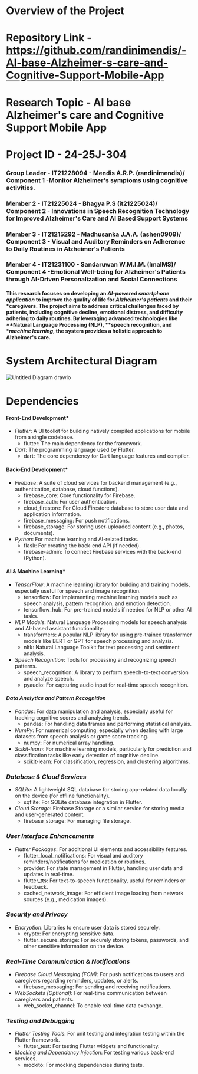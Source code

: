 # Overview of the Project
# Repository Link - https://github.com/randinimendis/-AI-base-Alzheimer-s-care-and-Cognitive-Support-Mobile-App
# Research Topic - AI base Alzheimer's care and Cognitive Support Mobile App 
# Project ID - 24-25J-304

### Group Leader - IT21228094 - Mendis A.R.P. (randinimendis)/ Component 1 -Monitor Alzheimer's symptoms using cognitive activities.
### Member 2 - IT21225024  - Bhagya P.S (it21225024)/ Component 2  - Innovations in Speech Recognition Technology for Improved Alzheimer's Care and AI Based Support Systems
### Member 3 - IT21215292 - Madhusanka J.A.A. (ashen0909)/ Component 3 - Visual and Auditory Reminders on Adherence to Daily Routines in Alzheimer's Patients
### Member 4 - IT21231100 - Sandaruwan W.M.I.M. (ImalMS)/ Component 4 -Emotional Well-being for Alzheimer's Patients through AI-Driven Personalization and Social Connections

#### This research focuses on developing an *AI-powered smartphone application* to improve the quality of life for *Alzheimer's patients* and their *caregivers. The project aims to address critical challenges faced by patients, including cognitive decline, emotional distress, and difficulty adhering to daily routines. By leveraging advanced technologies like **Natural Language Processing (NLP), **speech recognition, and **machine learning*, the system provides a holistic approach to Alzheimer's care.

# System Architectural Diagram
![Untitled Diagram drawio](https://github.com/user-attachments/assets/7c5a35a0-6153-406e-8d88-480d629015ac)

# Dependencies
#### Front-End Development*
   - *Flutter*: A UI toolkit for building natively compiled applications for mobile from a single codebase.
     - flutter: The main dependency for the framework.
   - *Dart*: The programming language used by Flutter.
     - dart: The core dependency for Dart language features and compiler.
#### Back-End Development*
   - *Firebase*: A suite of cloud services for backend management (e.g., authentication, database, cloud functions).
     - firebase_core: Core functionality for Firebase.
     - firebase_auth: For user authentication.
     - cloud_firestore: For Cloud Firestore database to store user data and application information.
     - firebase_messaging: For push notifications.
     - firebase_storage: For storing user-uploaded content (e.g., photos, documents).
   - *Python*: For machine learning and AI-related tasks.
     - flask: For creating the back-end API (if needed).
     - firebase-admin: To connect Firebase services with the back-end (Python).
#### AI & Machine Learning*
   - *TensorFlow*: A machine learning library for building and training models, especially useful for speech and image recognition.
     - tensorflow: For implementing machine learning models such as speech analysis, pattern recognition, and emotion detection.
     - tensorflow_hub: For pre-trained models if needed for NLP or other AI tasks.
   - *NLP Models*: Natural Language Processing models for speech analysis and AI-based assistant functionality.
     - transformers: A popular NLP library for using pre-trained transformer models like BERT or GPT for speech processing and analysis.
     - nltk: Natural Language Toolkit for text processing and sentiment analysis.
   - *Speech Recognition*: Tools for processing and recognizing speech patterns.
     - speech_recognition: A library to perform speech-to-text conversion and analyze speech.
     - pyaudio: For capturing audio input for real-time speech recognition.
####  *Data Analytics and Pattern Recognition*
   - *Pandas*: For data manipulation and analysis, especially useful for tracking cognitive scores and analyzing trends.
     - pandas: For handling data frames and performing statistical analysis.
   - *NumPy*: For numerical computing, especially when dealing with large datasets from speech analysis or game score tracking.
     - numpy: For numerical array handling.
   - *Scikit-learn*: For machine learning models, particularly for prediction and classification tasks like early detection of cognitive decline.
     - scikit-learn: For classification, regression, and clustering algorithms.
    
###  *Database & Cloud Services*
   - *SQLite*: A lightweight SQL database for storing app-related data locally on the device (for offline functionality).
     - sqflite: For SQLite database integration in Flutter.
   - *Cloud Storage*: Firebase Storage or a similar service for storing media and user-generated content.
     - firebase_storage: For managing file storage.

###  *User Interface Enhancements*
   - *Flutter Packages*: For additional UI elements and accessibility features.
     - flutter_local_notifications: For visual and auditory reminders/notifications for medication or routines.
     - provider: For state management in Flutter, handling user data and updates in real-time.
     - flutter_tts: For text-to-speech functionality, useful for reminders or feedback.
     - cached_network_image: For efficient image loading from network sources (e.g., medication images).

###  *Security and Privacy*
   - *Encryption*: Libraries to ensure user data is stored securely.
     - crypto: For encrypting sensitive data.
     - flutter_secure_storage: For securely storing tokens, passwords, and other sensitive information on the device.

###  *Real-Time Communication & Notifications*
   - *Firebase Cloud Messaging (FCM)*: For push notifications to users and caregivers regarding reminders, updates, or alerts.
     - firebase_messaging: For sending and receiving notifications.
   - *WebSockets (Optional)*: For real-time communication between caregivers and patients.
     - web_socket_channel: To enable real-time data exchange.

###  *Testing and Debugging*
   - *Flutter Testing Tools*: For unit testing and integration testing within the Flutter framework.
     - flutter_test: For testing Flutter widgets and functionality.
   - *Mocking and Dependency Injection*: For testing various back-end services.
     - mockito: For mocking dependencies during tests.


